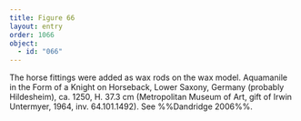 ```yaml
---
title: Figure 66
layout: entry
order: 1066
object:
  - id: "066"
---
```


The horse fittings were added as wax rods on the wax model. Aquamanile in the Form of a Knight on Horseback, Lower Saxony, Germany (probably Hildesheim), ca. 1250, H. 37.3 cm (Metropolitan Museum of Art, gift of Irwin Untermyer, 1964, inv. 64.101.1492). See %%Dandridge 2006%%.
